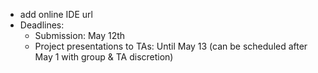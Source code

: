 * add online IDE url
* Deadlines:
  - Submission: May 12th
  - Project presentations to TAs: Until May 13 (can be scheduled after May 1 with group & TA discretion)
